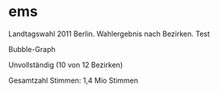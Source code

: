 # ems
Landtagswahl 2011 Berlin. Wahlergebnis nach Bezirken. Test

Bubble-Graph

Unvollständig (10 von 12 Bezirken)

Gesamtzahl Stimmen: 1,4 Mio Stimmen

